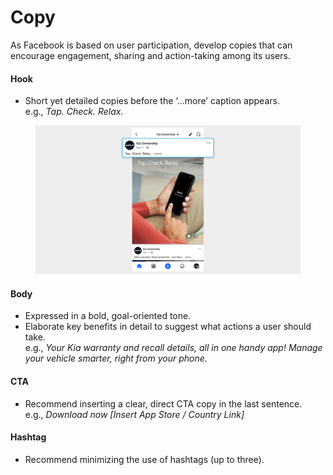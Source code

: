 # Copy

As Facebook is based on user participation, develop copies that can encourage engagement, sharing and action-taking among its users.

#### Hook

* Short yet detailed copies before the ‘...more’ caption appears.\
  e.g., _Tap. Check. Relax.​_

<figure><img src="../../../.gitbook/assets/FB-text-more.jpg" alt=""><figcaption></figcaption></figure>

#### Body

* Expressed in a bold, goal-oriented tone.
* Elaborate key benefits in detail to suggest what actions a user should take.\
  e.g., _Your Kia warranty and recall details, all in one handy app! Manage your vehicle smarter, right from your phone._

#### CTA

* Recommend inserting a clear, direct CTA copy in the last sentence.\
  e.g., _Download now \[Insert App Store / Country Link]_

#### Hashtag

* Recommend minimizing the use of hashtags (up to three).





